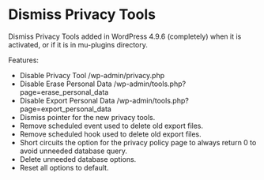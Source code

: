 # Dismiss Privacy Tools
Dismiss Privacy Tools added in WordPress 4.9.6 (completely) when it is activated, or if it is in mu-plugins directory.

Features:

 * Disable Privacy Tool /wp-admin/privacy.php
 * Disable Erase Personal Data /wp-admin/tools.php?page=erase_personal_data
 * Disable Export Personal Data /wp-admin/tools.php?page=export_personal_data
 * Dismiss pointer for the new privacy tools.
 * Remove scheduled event used to delete old export files.
 * Remove scheduled hook used to delete old export files.
 * Short circuits the option for the privacy policy page to always return 0 to avoid unneeded database query.
 * Delete unneeded database options.
 * Reset all options to default.
